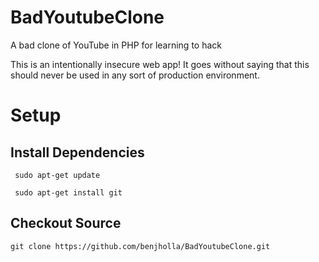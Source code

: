 # BadYoutubeClone
A bad clone of YouTube in PHP for learning to hack

This is an intentionally insecure web app!  It goes without saying that this should never be used in any sort of production environment.

# Setup
## Install Dependencies

` sudo apt-get update`

` sudo apt-get install git`

## Checkout Source

`git clone https://github.com/benjholla/BadYoutubeClone.git`
